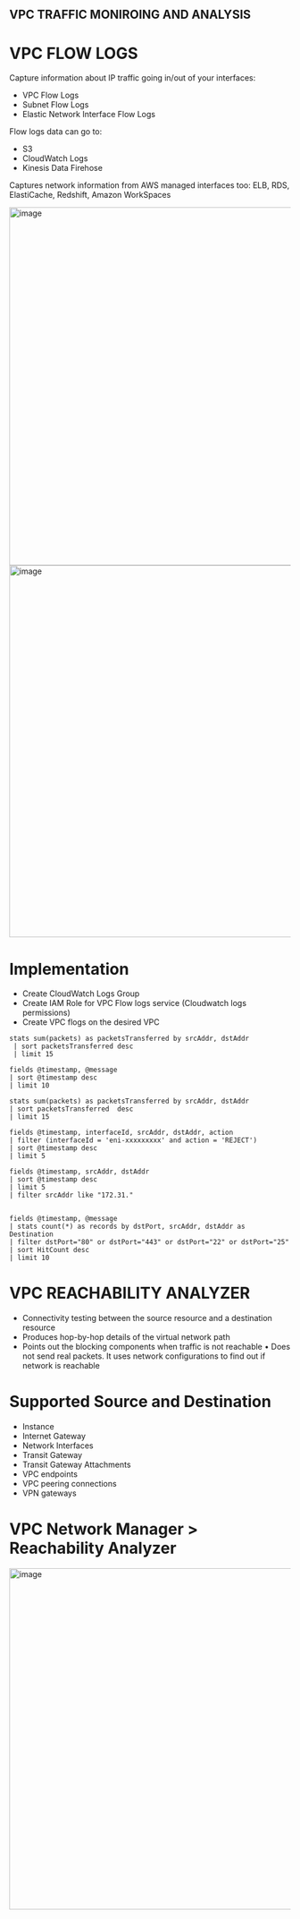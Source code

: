 ## VPC TRAFFIC MONIROING AND ANALYSIS

# VPC FLOW LOGS
Capture information about IP traffic going in/out of your interfaces:
* VPC Flow Logs
* Subnet Flow Logs
* Elastic Network Interface Flow Logs

Flow logs data can go to:
* S3
* CloudWatch Logs
* Kinesis Data Firehose

Captures network information from AWS managed interfaces too: ELB, RDS, ElastiCache, Redshift, Amazon WorkSpaces

<img width="640" alt="image" src="https://github.com/user-attachments/assets/95919268-3619-45c7-a67f-bf95af154baf" />

<img width="665" alt="image" src="https://github.com/user-attachments/assets/211c9c41-f7fe-4f24-bd3d-d76a087edeba" />

# Implementation

* Create CloudWatch Logs Group
* Create IAM Role for VPC Flow logs service (Cloudwatch logs permissions)
* Create VPC flogs on the desired VPC

```
stats sum(packets) as packetsTransferred by srcAddr, dstAddr
 | sort packetsTransferred desc
 | limit 15

fields @timestamp, @message
| sort @timestamp desc
| limit 10
 
stats sum(packets) as packetsTransferred by srcAddr, dstAddr
| sort packetsTransferred  desc
| limit 15
	
fields @timestamp, interfaceId, srcAddr, dstAddr, action
| filter (interfaceId = 'eni-xxxxxxxxx' and action = 'REJECT')
| sort @timestamp desc
| limit 5

fields @timestamp, srcAddr, dstAddr
| sort @timestamp desc
| limit 5
| filter srcAddr like "172.31."
 
 
fields @timestamp, @message
| stats count(*) as records by dstPort, srcAddr, dstAddr as Destination
| filter dstPort="80" or dstPort="443" or dstPort="22" or dstPort="25"
| sort HitCount desc
| limit 10
```


# VPC REACHABILITY ANALYZER

* Connectivity testing between the source resource and a destination resource
* Produces hop-by-hop details of the virtual network path
* Points out the blocking components when traffic is not reachable
• Does not send real packets. It uses network configurations to find out if network is reachable

# Supported Source and Destination

* Instance
* Internet Gateway
* Network Interfaces
* Transit Gateway
* Transit Gateway Attachments
* VPC endpoints
* VPC peering connections
* VPN gateways

# VPC Network Manager > Reachability Analyzer

<img width="610" alt="image" src="https://github.com/user-attachments/assets/c3d1078c-ce70-4af8-b9cb-05660f8ebaa9" />




